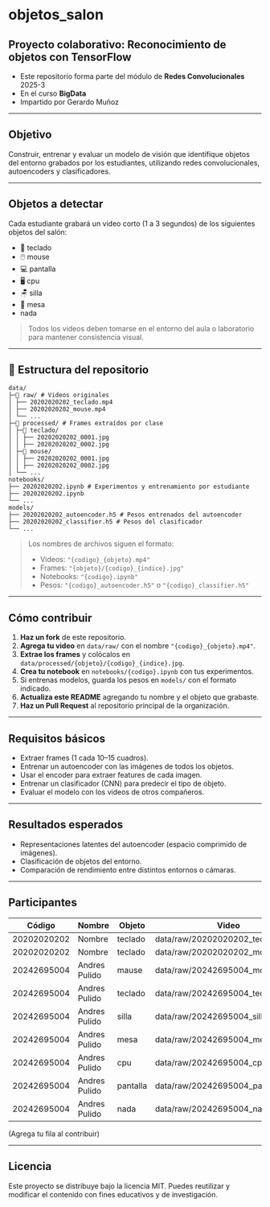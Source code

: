 # objetos_salon
## Proyecto colaborativo: Reconocimiento de objetos con TensorFlow

* Este repositorio forma parte del módulo de **Redes Convolucionales** 2025-3
* En el curso **BigData**
* Impartido por Gerardo Muñoz

---

## Objetivo
Construir, entrenar y evaluar un modelo de visión que identifique objetos del entorno grabados por los estudiantes, utilizando redes convolucionales, autoencoders y clasificadores.

---

## Objetos a detectar
Cada estudiante grabará un video corto (1 a 3 segundos) de los siguientes objetos del salón:

- 🧰 teclado  
- 🖱️ mouse  
- 💻 pantalla  
- 🖥️ cpu  
- 🪑 silla  
- 🧫 mesa
-  nada

>  Todos los videos deben tomarse en el entorno del aula o laboratorio para mantener consistencia visual.

---

## 📁 Estructura del repositorio

```
data/
├─📁 raw/ # Videos originales
│ ├── 20202020202_teclado.mp4
│ ├── 20202020202_mouse.mp4
│ └── ...
├─📁 processed/ # Frames extraídos por clase
│ ├─📁 teclado/
│ │ ├── 20202020202_0001.jpg
│ │ ├── 20202020202_0002.jpg
│ ├─📁 mouse/
│ │ ├── 20202020202_0001.jpg
│ │ ├── 20202020202_0002.jpg
│ └── ...
notebooks/
├── 20202020202.ipynb # Experimentos y entrenamiento por estudiante
├── 20202020202.ipynb
└── ...
models/
├── 20202020202_autoencoder.h5 # Pesos entrenados del autoencoder
├── 20202020202_classifier.h5 # Pesos del clasificador
└── ...
```

>  Los nombres de archivos siguen el formato:
> - Videos: `"{codigo}_{objeto}.mp4"`
> - Frames: `"{objeto}/{codigo}_{indice}.jpg"`
> - Notebooks: `"{codigo}.ipynb"`
> - Pesos: `"{codigo}_autoencoder.h5"` o `"{codigo}_classifier.h5"`

---

## Cómo contribuir

1. **Haz un fork** de este repositorio.  
2. **Agrega tu video** en `data/raw/` con el nombre `"{codigo}_{objeto}.mp4"`.  
3. **Extrae los frames** y colócalos en `data/processed/{objeto}/{codigo}_{indice}.jpg`.  
4. **Crea tu notebook** en `notebooks/{codigo}.ipynb` con tus experimentos.  
5. Si entrenas modelos, guarda los pesos en `models/` con el formato indicado.  
6. **Actualiza este README** agregando tu nombre y el objeto que grabaste.  
7. **Haz un Pull Request** al repositorio principal de la organización.

---

## Requisitos básicos

* Extraer frames (1 cada 10–15 cuadros).
* Entrenar un autoencoder con las imágenes de todos los objetos.
* Usar el encoder para extraer features de cada imagen.
* Entrenar un clasificador (CNN) para predecir el tipo de objeto.
* Evaluar el modelo con los videos de otros compañeros.

---

## Resultados esperados
* Representaciones latentes del autoencoder (espacio comprimido de imágenes).
* Clasificación de objetos del entorno.
* Comparación de rendimiento entre distintos entornos o cámaras.

---

## Participantes
| Código | Nombre | Objeto | Video |
|-|-|-|-|
|20202020202 | Nombre | teclado | data/raw/20202020202_teclado.mp4 |
|20202020202 | Nombre | teclado | data/raw/20202020202_mouse.mp4 |
|20242695004 | Andres Pulido | mause | data/raw/20242695004_mouse.mp4 |
|20242695004 | Andres Pulido | teclado | data/raw/20242695004_teclado.mp4 |
|20242695004 | Andres Pulido | silla | data/raw/20242695004_silla.mp4 |
|20242695004 | Andres Pulido | mesa | data/raw/20242695004_mesa.mp4 |
|20242695004 | Andres Pulido | cpu | data/raw/20242695004_cpu.mp4 |
|20242695004 | Andres Pulido | pantalla | data/raw/20242695004_pantalla.mp4 |
|20242695004 | Andres Pulido | nada | data/raw/20242695004_nada.mp4 |
(Agrega tu fila al contribuir)

---


## Licencia
Este proyecto se distribuye bajo la licencia MIT.
Puedes reutilizar y modificar el contenido con fines educativos y de investigación.



